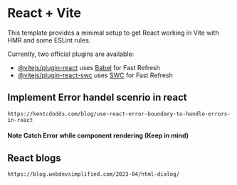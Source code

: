 # React + Vite

This template provides a minimal setup to get React working in Vite with HMR and some ESLint rules.

Currently, two official plugins are available:

- [@vitejs/plugin-react](https://github.com/vitejs/vite-plugin-react/blob/main/packages/plugin-react/README.md) uses [Babel](https://babeljs.io/) for Fast Refresh
- [@vitejs/plugin-react-swc](https://github.com/vitejs/vite-plugin-react-swc) uses [SWC](https://swc.rs/) for Fast Refresh

## Implement Error handel scenrio in react

`https://kentcdodds.com/blog/use-react-error-boundary-to-handle-errors-in-react`

#### Note Catch Error while component rendering (Keep in mind)

## React blogs

`https://blog.webdevsimplified.com/2023-04/html-dialog/`
